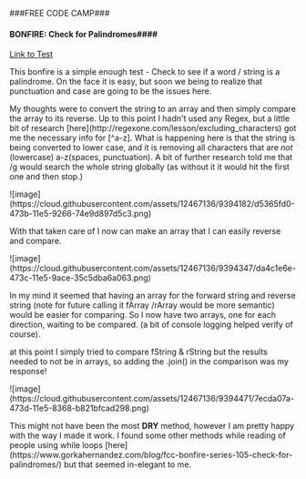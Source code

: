 ###FREE CODE CAMP###
#### BONFIRE: Check for Palindromes####
[Link to Test](http://freecodecamp.com/challenges/bonfire-check-for-palindromes)

<p>
This bonfire is a simple enough test - Check to see if a word / string is a palindrome.  On the face it is easy, but soon we being to realize that punctuation and case are going to be the issues here. 
<p>
My thoughts were to convert the string to an array and then simply compare the array to its reverse.  Up to this point I hadn't used any Regex, but a little bit of research [here](http://regexone.com/lesson/excluding_characters) got me the necessary info for [^a-z]. What is happening here is that the string is being converted to lower case, and it is removing all characters that are <em>not</em> (lowercase) a-z(spaces, punctuation). A bit of further research told me that /g would search the whole string globally (as without it it would hit the first one and then stop.)
<p>
 ![image](https://cloud.githubusercontent.com/assets/12467136/9394182/d5365fd0-473b-11e5-9266-74e9d897d5c3.png)
<p>
With that taken care of I now can make an array that I can easily reverse and compare.
<p>
![image](https://cloud.githubusercontent.com/assets/12467136/9394347/da4c1e6e-473c-11e5-9ace-35c5dba6a063.png)
<p>
In my mind it seemed that having an array for the forward string and reverse string (note for future calling it fArray /rArray would be more semantic) would be easier for comparing. So I now have two arrays, one for each direction, waiting to be compared. (a bit of console logging helped verify of course).
<p>
at this point I simply tried to compare fString & rString but the results needed to not be in arrays, so adding the .join() in the comparison was my response!
<p>
![image](https://cloud.githubusercontent.com/assets/12467136/9394471/7ecda07a-473d-11e5-8368-b821bfcad298.png)
<p>
This might not have been the most <strong>DRY</strong> method, however I am pretty happy with the way I made it work.  I found some other methods while reading of people using while loops [here](https://www.gorkahernandez.com/blog/fcc-bonfire-series-105-check-for-palindromes/) but that seemed in-elegant to me.  

